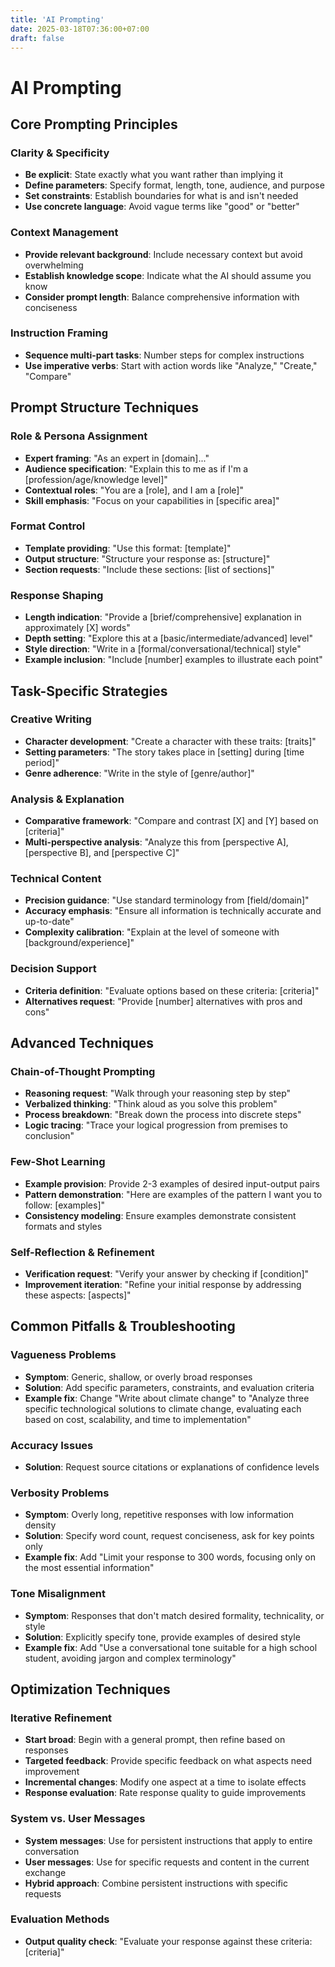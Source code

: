 ```yaml
---
title: 'AI Prompting'
date: 2025-03-18T07:36:00+07:00
draft: false
---
```


# AI Prompting

## Core Prompting Principles

### Clarity & Specificity

- **Be explicit**: State exactly what you want rather than implying it
- **Define parameters**: Specify format, length, tone, audience, and purpose
- **Set constraints**: Establish boundaries for what is and isn't needed
- **Use concrete language**: Avoid vague terms like "good" or "better"

### Context Management

- **Provide relevant background**: Include necessary context but avoid overwhelming
- **Establish knowledge scope**: Indicate what the AI should assume you know
- **Consider prompt length**: Balance comprehensive information with conciseness

### Instruction Framing

- **Sequence multi-part tasks**: Number steps for complex instructions
- **Use imperative verbs**: Start with action words like "Analyze," "Create," "Compare"

## Prompt Structure Techniques

### Role & Persona Assignment

- **Expert framing**: "As an expert in [domain]..."
- **Audience specification**: "Explain this to me as if I'm a [profession/age/knowledge level]"
- **Contextual roles**: "You are a [role], and I am a [role]"
- **Skill emphasis**: "Focus on your capabilities in [specific area]"

### Format Control

- **Template providing**: "Use this format: [template]"
- **Output structure**: "Structure your response as: [structure]"
- **Section requests**: "Include these sections: [list of sections]"

### Response Shaping

- **Length indication**: "Provide a [brief/comprehensive] explanation in approximately [X] words"
- **Depth setting**: "Explore this at a [basic/intermediate/advanced] level"
- **Style direction**: "Write in a [formal/conversational/technical] style"
- **Example inclusion**: "Include [number] examples to illustrate each point"

## Task-Specific Strategies

### Creative Writing

- **Character development**: "Create a character with these traits: [traits]"
- **Setting parameters**: "The story takes place in [setting] during [time period]"
- **Genre adherence**: "Write in the style of [genre/author]"

### Analysis & Explanation

- **Comparative framework**: "Compare and contrast [X] and [Y] based on [criteria]"
- **Multi-perspective analysis**: "Analyze this from [perspective A], [perspective B], and [perspective C]"

### Technical Content

- **Precision guidance**: "Use standard terminology from [field/domain]"
- **Accuracy emphasis**: "Ensure all information is technically accurate and up-to-date"
- **Complexity calibration**: "Explain at the level of someone with [background/experience]"

### Decision Support

- **Criteria definition**: "Evaluate options based on these criteria: [criteria]"
- **Alternatives request**: "Provide [number] alternatives with pros and cons"

## Advanced Techniques

### Chain-of-Thought Prompting

- **Reasoning request**: "Walk through your reasoning step by step"
- **Verbalized thinking**: "Think aloud as you solve this problem"
- **Process breakdown**: "Break down the process into discrete steps"
- **Logic tracing**: "Trace your logical progression from premises to conclusion"

### Few-Shot Learning

- **Example provision**: Provide 2-3 examples of desired input-output pairs
- **Pattern demonstration**: "Here are examples of the pattern I want you to follow: [examples]"
- **Consistency modeling**: Ensure examples demonstrate consistent formats and styles

### Self-Reflection & Refinement

- **Verification request**: "Verify your answer by checking if [condition]"
- **Improvement iteration**: "Refine your initial response by addressing these aspects: [aspects]"

## Common Pitfalls & Troubleshooting

### Vagueness Problems

- **Symptom**: Generic, shallow, or overly broad responses
- **Solution**: Add specific parameters, constraints, and evaluation criteria
- **Example fix**: Change "Write about climate change" to "Analyze three specific technological solutions to climate change, evaluating each based on cost, scalability, and time to implementation"

### Accuracy Issues

- **Solution**: Request source citations or explanations of confidence levels

### Verbosity Problems

- **Symptom**: Overly long, repetitive responses with low information density
- **Solution**: Specify word count, request conciseness, ask for key points only
- **Example fix**: Add "Limit your response to 300 words, focusing only on the most essential information"

### Tone Misalignment

- **Symptom**: Responses that don't match desired formality, technicality, or style
- **Solution**: Explicitly specify tone, provide examples of desired style
- **Example fix**: Add "Use a conversational tone suitable for a high school student, avoiding jargon and complex terminology"

## Optimization Techniques

### Iterative Refinement

- **Start broad**: Begin with a general prompt, then refine based on responses
- **Targeted feedback**: Provide specific feedback on what aspects need improvement
- **Incremental changes**: Modify one aspect at a time to isolate effects
- **Response evaluation**: Rate response quality to guide improvements

### System vs. User Messages

- **System messages**: Use for persistent instructions that apply to entire conversation
- **User messages**: Use for specific requests and content in the current exchange
- **Hybrid approach**: Combine persistent instructions with specific requests

### Evaluation Methods

- **Output quality check**: "Evaluate your response against these criteria: [criteria]"
